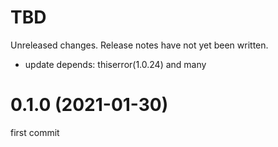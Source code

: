 TBD
===
Unreleased changes. Release notes have not yet been written.

* update depends: thiserror(1.0.24) and many

0.1.0 (2021-01-30)
=====

first commit
